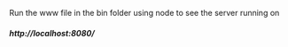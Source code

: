 Run the www file in the bin folder using node to see the server running on 


#####     http://localhost:8080/           ########
